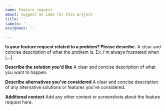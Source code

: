 ```yaml
---
name: Feature request
about: Suggest an idea for this project
title: ''
labels: ''
assignees: ''

---
```

<!--
 #
 # Copyright (C) 2004-2023 The Cacti Group
 #
-->

**Is your feature request related to a problem? Please describe.**
A clear and concise description of what the problem is. Ex. I'm always frustrated when [...]

**Describe the solution you'd like**
A clear and concise description of what you want to happen.

**Describe alternatives you've considered**
A clear and concise description of any alternative solutions or features you've considered.

**Additional context**
Add any other context or screenshots about the feature request here.
